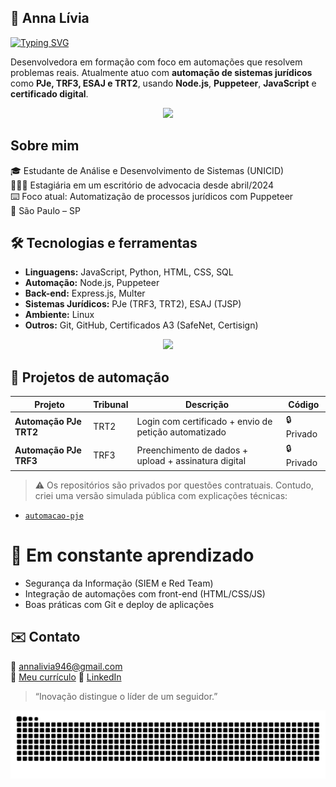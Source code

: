 ## 🩷 Anna Lívia
<a href="https://git.io/typing-svg"><img src="https://readme-typing-svg.demolab.com?font=Fira+Code&pause=1000&color=F73BEA&width=435&lines=Desenvolvedora+em+forma%C3%A7%C3%A3o" alt="Typing SVG" /></a>

Desenvolvedora em formação com foco em automações que resolvem problemas reais. Atualmente atuo com **automação de sistemas jurídicos** como **PJe, TRF3, ESAJ e TRT2**, usando **Node.js**, **Puppeteer**, **JavaScript** e **certificado digital**.

<p align="center">
  <a href="https://skillicons.dev">
    <img src="https://skillicons.dev/icons?i=nodejs,js,html,css,mysql,linux" />
  </a>
</p>

## Sobre mim

🎓 Estudante de Análise e Desenvolvimento de Sistemas (UNICID)  
👩🏻‍💻 Estagiária em um escritório de advocacia desde abril/2024  
⌨️ Foco atual: Automatização de processos jurídicos com Puppeteer  
📍 São Paulo – SP

## 🛠️ Tecnologias e ferramentas

- **Linguagens:** JavaScript, Python, HTML, CSS, SQL
- **Automação:** Node.js, Puppeteer
- **Back-end:** Express.js, Multer
- **Sistemas Jurídicos:** PJe (TRF3, TRT2), ESAJ (TJSP)
- **Ambiente:** Linux
- **Outros:** Git, GitHub, Certificados A3 (SafeNet, Certisign)

<p align="center">
  <img src="https://github-readme-stats.vercel.app/api/top-langs/?username=AnnaLivia19&layout=compact&theme=dracula" />
</p>




## 📁 Projetos de automação

| Projeto                    | Tribunal | Descrição                                          | Código |
|---------------------------|----------|----------------------------------------------------|--------|
| **Automação PJe TRT2**    | TRT2     | Login com certificado + envio de petição automatizado | 🔒 Privado |
| **Automação PJe TRF3**    | TRF3     | Preenchimento de dados + upload + assinatura digital | 🔒 Privado |

> ⚠️ Os repositórios são privados por questões contratuais. Contudo, criei uma versão simulada pública com explicações técnicas:

- [`automacao-pje`](https://github.com/Annalivia19/automacao-Pje-trt-trf)


# 📖 Em constante aprendizado

- Segurança da Informação (SIEM e Red Team)
- Integração de automações com front-end (HTML/CSS/JS)
- Boas práticas com Git e deploy de aplicações

## ✉️ Contato

📧 annalivia946@gmail.com  
📄 [Meu currículo](https://drive.google.com/file/d/1Dk_JXKCvq5oh0Q3w-DwT7HjS_75VaHXY/view?usp=drivesdk) 
🔗 [LinkedIn](http://linkedin.com/in/annalivia)

> “Inovação distingue o líder de um seguidor.”

<picture align="center">
  <source media="(prefers-color-scheme: dark)" srcset="https://raw.githubusercontent.com/AnnaLivia19/AnnaLivia19/output/github-contribution-grid-snake-dark.svg">
  <source media="(prefers-color-scheme: light)" srcset="https://raw.githubusercontent.com/AnnaLivia19/AnnaLivia19/output/github-contribution-grid-snake-dark.svg">
  <img align="center" alt="github contribution grid snake animation" src="https://raw.githubusercontent.com/AnnaLivia19/AnnaLivia19/output/github-contribution-grid-snake.svg">
</picture>
